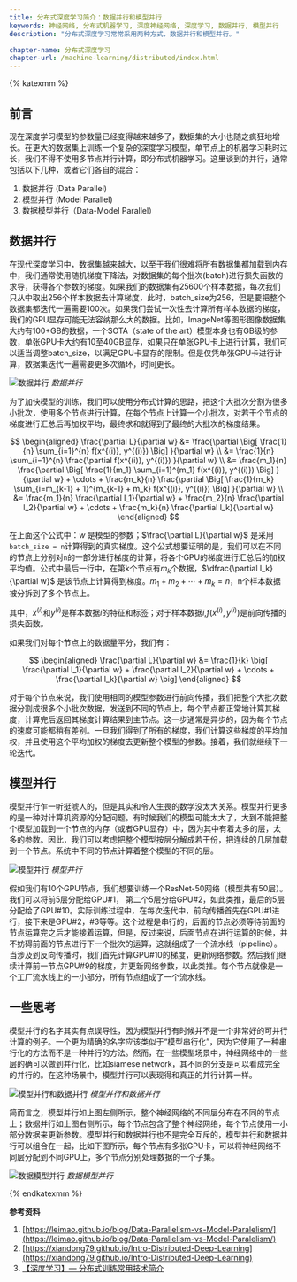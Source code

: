 ```yaml
---
title: 分布式深度学习简介：数据并行和模型并行
keywords: 神经网络, 分布式机器学习, 深度神经网络, 深度学习, 数据并行, 模型并行
description: "分布式深度学习常常采用两种方式，数据并行和模型并行。"

chapter-name: 分布式深度学习
chapter-url: /machine-learning/distributed/index.html
---
```


{% katexmm %}

## 前言

现在深度学习模型的参数量已经变得越来越多了，数据集的大小也随之疯狂地增长。在更大的数据集上训练一个复杂的深度学习模型，单节点上的机器学习耗时过长，我们不得不使用多节点并行计算，即分布式机器学习。这里谈到的并行，通常包括以下几种，或者它们各自的混合：

1. 数据并行 (Data Parallel)
2. 模型并行 (Model Parallel)
3. 数据模型并行（Data-Model Parallel）

## 数据并行

在现代深度学习中，数据集越来越大，以至于我们很难将所有数据集都加载到内存中，我们通常使用随机梯度下降法，对数据集的每个批次(batch)进行损失函数的求导，获得各个参数的梯度。如果我们的数据集有25600个样本数据，每次我们只从中取出256个样本数据去计算梯度，此时，batch_size为256，但是要把整个数据集都迭代一遍需要100次。如果我们尝试一次性去计算所有样本数据的梯度，我们的GPU显存可能无法容纳那么大的数据。比如，ImageNet等图形图像数据集大约有100+GB的数据，一个SOTA（state of the art）模型本身也有GB级的参数，单张GPU卡大约有10至40GB显存，如果只在单张GPU卡上进行计算，我们可以适当调整batch_size，以满足GPU卡显存的限制。但是仅凭单张GPU卡进行计算，数据集迭代一遍需要更多次循环，时间更长。

![数据并行](http://aixingqiu-1258949597.cos.ap-beijing.myqcloud.com/2020-12-17-054300.jpg)
*数据并行*

为了加快模型的训练，我们可以使用分布式计算的思路，把这个大批次分割为很多小批次，使用多个节点进行计算，在每个节点上计算一个小批次，对若干个节点的梯度进行汇总后再加权平均，最终求和就得到了最终的大批次的梯度结果。

$$
\begin{aligned}
\frac{\partial L}{\partial w} 
&= \frac{\partial \Big[ \frac{1}{n} \sum_{i=1}^{n} f(x^{(i)}, y^{(i)}) \Big] }{\partial w} \\
&= \frac{1}{n} \sum_{i=1}^{n}  \frac{\partial f(x^{(i)}, y^{(i)}) }{\partial w} \\
&= \frac{m_1}{n} \frac{\partial \Big[ \frac{1}{m_1} \sum_{i=1}^{m_1} f(x^{(i)}, y^{(i)}) \Big] }{\partial w} + \cdots + \frac{m_k}{n}  \frac{\partial \Big[ \frac{1}{m_k} \sum_{i=m_{k-1} + 1}^{m_{k-1} + m_k} f(x^{(i)}, y^{(i)}) \Big] }{\partial w} \\
&= \frac{m_1}{n} \frac{\partial l_1}{\partial w} + \frac{m_2}{n} \frac{\partial l_2}{\partial w} + \cdots + \frac{m_k}{n} \frac{\partial l_k}{\partial w}
\end{aligned}
$$

在上面这个公式中：$w$ 是模型的参数；$\frac{\partial L}{\partial w}$ 是采用`batch_size = n`计算得到的真实梯度。这个公式想要证明的是，我们可以在不同的节点上分别对`n`的一部分进行梯度的计算，将各个GPU的梯度进行汇总后的加权平均值。公式中最后一行中，在第k个节点有$m_k$个数据，$\dfrac{\partial l_k}{\partial w}$ 是该节点上计算得到梯度。$m_1+m_2+\cdots+m_k = n$，n个样本数据被分拆到了多个节点上。

其中，$x^{(i)}$和$y^{(i)}$是样本数据$i$的特征和标签；对于样本数据$i$,$f(x^{(i)}, y^{(i)})$是前向传播的损失函数。

如果我们对每个节点上的数据量平分，我们有：

$$
\begin{aligned}
\frac{\partial L}{\partial w} 
&= \frac{1}{k} \big[ \frac{\partial l_1}{\partial w} + \frac{\partial l_2}{\partial w} + \cdots + \frac{\partial l_k}{\partial w} \big]
\end{aligned}
$$

对于每个节点来说，我们使用相同的模型参数进行前向传播，我们把整个大批次数据分割成很多个小批次数据，发送到不同的节点上，每个节点都正常地计算其梯度，计算完后返回其梯度计算结果到主节点。这一步通常是异步的，因为每个节点的速度可能都稍有差别。一旦我们得到了所有的梯度，我们计算这些梯度的平均加权，并且使用这个平均加权的梯度去更新整个模型的参数。接着，我们就继续下一轮迭代。

## 模型并行

模型并行乍一听挺唬人的，但是其实和令人生畏的数学没太大关系。模型并行更多的是一种对计算机资源的分配问题。有时候我们的模型可能太大了，大到不能把整个模型加载到一个节点的内存（或者GPU显存）中，因为其中有着太多的层，太多的参数。因此，我们可以考虑把整个模型按层分解成若干份，把连续的几层加载到一个节点。系统中不同的节点计算着整个模型的不同的层。

![模型并行](http://aixingqiu-1258949597.cos.ap-beijing.myqcloud.com/2020-12-17-054241.jpg)
*模型并行*

假如我们有10个GPU节点，我们想要训练一个ResNet-50网络（模型共有50层）。我们可以将前5层分配给GPU#1， 第二个5层分给GPU#2，如此类推，最后的5层分配给了GPU#10。实际训练过程中，在每次迭代中，前向传播首先在GPU#1进行，接下来是GPU#2，#3等等。这个过程是串行的，后面的节点必须等待前面的节点运算完之后才能接着运算，但是，反过来说，后面节点在进行运算的时候，并不妨碍前面的节点进行下一个批次的运算，这就组成了一个流水线（pipeline）。当涉及到反向传播时，我们首先计算GPU#10的梯度，更新网络参数。然后我们继续计算前一节点GPU#9的梯度，并更新网络参数，以此类推。每个节点就像是一个工厂流水线上的一小部分，所有节点组成了一个流水线。

## 一些思考

模型并行的名字其实有点误导性，因为模型并行有时候并不是一个非常好的可并行计算的例子。一个更为精确的名字应该类似于“模型串行化”，因为它使用了一种串行化的方法而不是一种并行的方法。然而，在一些模型场景中，神经网络中的一些层的确可以做到并行化，比如siamese network，其不同的分支是可以看成完全的并行的。在这种场景中，模型并行可以表现得和真正的并行计算一样。

![模型并行和数据并行](http://aixingqiu-1258949597.cos.ap-beijing.myqcloud.com/2020-12-07-080830.png)
*模型并行和数据并行*

简而言之，模型并行如上图左侧所示，整个神经网络的不同层分布在不同的节点上；数据并行如上图右侧所示，每个节点包含了整个神经网络，每个节点使用一小部分数据来更新参数。模型并行和数据并行也不是完全互斥的，模型并行和数据并行可以组合在一起，比如下图所示，每个节点有多张GPU卡，可以将神经网络不同层分配到不同GPU上，多个节点分别处理数据的一个子集。

![数据模型并行](http://aixingqiu-1258949597.cos.ap-beijing.myqcloud.com/2020-12-07-080837.png)
*数据模型并行*

{% endkatexmm %}

**参考资料**

1. [https://leimao.github.io/blog/Data-Parallelism-vs-Model-Paralelism/](https://leimao.github.io/blog/Data-Parallelism-vs-Model-Paralelism/)
2. [https://xiandong79.github.io/Intro-Distributed-Deep-Learning](https://xiandong79.github.io/Intro-Distributed-Deep-Learning)
3. [【深度学习】— 分布式训练常用技术简介](https://zhuanlan.zhihu.com/p/276122469)